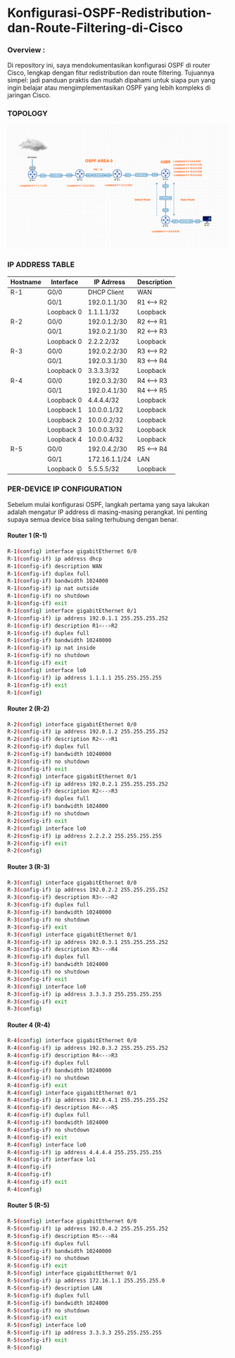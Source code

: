 # Konfigurasi-OSPF-Redistribution-dan-Route-Filtering-di-Cisco

### Overview :
Di repository ini, saya mendokumentasikan konfigurasi OSPF di router Cisco, lengkap dengan fitur redistribution dan route filtering. Tujuannya simpel: jadi panduan praktis dan mudah dipahami untuk siapa pun yang ingin belajar atau mengimplementasikan OSPF yang lebih kompleks di jaringan Cisco.

### TOPOLOGY

![TOPOLOGI](Image/Topologi.png)

### IP ADDRESS TABLE

|Hostname           |Interface          |IP Adrress        |Description      |
|-------------------|-------------------|------------------|-----------------|
|R-1                | G0/0              | DHCP Client      | WAN             |
|                   | G0/1              | 192.0.1.1/30     | R1 <--> R2      |  
|                   | Loopback 0        | 1.1.1.1/32       | Loopback        |
|R-2                | G0/0              | 192.0.1.2/30     | R2 <--> R1      |
|                   | G0/1              | 192.0.2.1/30     | R2 <--> R3      |
|                   | Loopback 0        | 2.2.2.2/32       | Loopback        |
|R-3                | G0/0              | 192.0.2.2/30     | R3 <--> R2      |
|                   | G0/1              | 192.0.3.1/30     | R3 <--> R4      |
|                   | Loopback 0        | 3.3.3.3/32       | Loopback        |
|R-4                | G0/0              | 192.0.3.2/30     | R4 <--> R3      |
|                   | G0/1              | 192.0.4.1/30     | R4 <--> R5      |
|                   | Loopback 0        | 4.4.4.4/32       | Loopback        |
|                   | Loopback 1        | 10.0.0.1/32      | Loopback        |
|                   | Loopback 2        | 10.0.0.2/32      | Loopback        |
|                   | Loopback 3        | 10.0.0.3/32      | Loopback        |
|                   | Loopback 4        | 10.0.0.4/32      | Loopback        |
|R-5                | G0/0              | 192.0.4.2/30     | R5 <--> R4      |
|                   | G0/1              | 172.16.1.1/24    | LAN             |
|                   | Loopback 0        | 5.5.5.5/32       | Loopback        |


### PER-DEVICE IP CONFIGURATION 
Sebelum mulai konfigurasi OSPF, langkah pertama yang saya lakukan adalah mengatur IP address di masing-masing perangkat. Ini penting supaya semua device bisa saling terhubung dengan benar.
#### Router 1 (R-1)
```Bash
R-1(config) interface gigabitEthernet 0/0
R-1(config-if) ip address dhcp
R-1(config-if) description WAN
R-1(config-if) duplex full
R-1(config-if) bandwidth 1024000
R-1(config-if) ip nat outside
R-1(config-if) no shutdown
R-1(config-if) exit
R-1(config) interface gigabitEthernet 0/1
R-1(config-if) ip address 192.0.1.1 255.255.255.252
R-1(config-if) description R1<-->R2
R-1(config-if) duplex full
R-1(config-if) bandwidth 10240000
R-1(config-if) ip nat inside
R-1(config-if) no shutdown
R-1(config-if) exit
R-1(config) interface lo0
R-1(config-if) ip address 1.1.1.1 255.255.255.255
R-1(config-if) exit
R-1(config)
```
#### Router 2 (R-2)
```Bash
R-2(config) interface gigabitEthernet 0/0
R-2(config-if) ip address 192.0.1.2 255.255.255.252
R-2(config-if) description R2<-->R1
R-2(config-if) duplex full
R-2(config-if) bandwidth 10240000
R-2(config-if) no shutdown
R-2(config-if) exit
R-2(config) interface gigabitEthernet 0/1
R-2(config-if) ip address 192.0.2.1 255.255.255.252
R-2(config-if) description R2<-->R3
R-2(config-if) duplex full
R-2(config-if) bandwidth 1024000
R-2(config-if) no shutdown
R-2(config-if) exit
R-2(config) interface lo0
R-2(config-if) ip address 2.2.2.2 255.255.255.255
R-2(config-if) exit
R-2(config)
```
#### Router 3 (R-3)
```Bash
R-3(config) interface gigabitEthernet 0/0
R-3(config-if) ip address 192.0.2.2 255.255.255.252
R-3(config-if) description R3<-->R2
R-3(config-if) duplex full
R-3(config-if) bandwidth 10240000
R-3(config-if) no shutdown
R-3(config-if) exit
R-3(config) interface gigabitEthernet 0/1
R-3(config-if) ip address 192.0.3.1 255.255.255.252
R-3(config-if) description R3<-->R4
R-3(config-if) duplex full
R-3(config-if) bandwidth 1024000
R-3(config-if) no shutdown
R-3(config-if) exit
R-3(config) interface lo0
R-3(config-if) ip address 3.3.3.3 255.255.255.255
R-3(config-if) exit
R-3(config)
```

#### Router 4 (R-4)
```Bash
R-4(config) interface gigabitEthernet 0/0
R-4(config-if) ip address 192.0.3.2 255.255.255.252
R-4(config-if) description R4<-->R3
R-4(config-if) duplex full
R-4(config-if) bandwidth 10240000
R-4(config-if) no shutdown
R-4(config-if) exit
R-4(config) interface gigabitEthernet 0/1
R-4(config-if) ip address 192.0.4.1 255.255.255.252
R-4(config-if) description R4<-->R5
R-4(config-if) duplex full
R-4(config-if) bandwidth 1024000
R-4(config-if) no shutdown
R-4(config-if) exit
R-4(config) interface lo0
R-4(config-if) ip address 4.4.4.4 255.255.255.255
R-4(config-if) interface lo1
R-4(config-if) 
R-4(config-if) 
R-4(config-if) exit
R-4(config)
```
#### Router 5 (R-5)
```Bash
R-5(config) interface gigabitEthernet 0/0
R-5(config-if) ip address 192.0.4.2 255.255.255.252
R-5(config-if) description R5<-->R4
R-5(config-if) duplex full
R-5(config-if) bandwidth 10240000
R-5(config-if) no shutdown
R-5(config-if) exit
R-5(config) interface gigabitEthernet 0/1
R-5(config-if) ip address 172.16.1.1 255.255.255.0
R-5(config-if) description LAN
R-5(config-if) duplex full
R-5(config-if) bandwidth 1024000
R-5(config-if) no shutdown
R-5(config-if) exit
R-5(config) interface lo0
R-5(config-if) ip address 3.3.3.3 255.255.255.255
R-5(config-if) exit
R-5(config)































